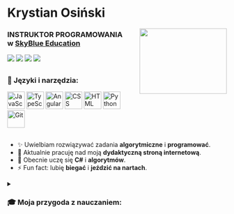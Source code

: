 <div align=left>
<h1>Krystian Osiński  </h1>
<div align="right">
  <img src="https://media2.giphy.com/media/YMYucg1qWuVpHKS6dG/giphy.gif?cid=790b7611a05a0bf2cfa6d1570c7de724e90aad65359c398e&rid=giphy.gif&ct=g" width="200" height="150" align="right"/>
</div>
<h3>INSTRUKTOR PROGRAMOWANIA <br>w <a href="https://skyblue.education/">SkyBlue Education</a></h3>
<a href="https://www.linkedin.com/in/krystian-osi%C5%84ski-6a4b46245/" target="_blank"><img src="https://img.shields.io/badge/LinkedIn-0A66C2.svg?style=for-the-badge&logo=LinkedIn&logoColor=white"/></a>
<a href="https://www.facebook.com/krystian.osinski.7/" target="_blank"><img src="https://img.shields.io/badge/Facebook-1877F2.svg?style=for-the-badge&logo=Facebook&logoColor=white"/></a>
<a href="https://education-it.pl/" target="_blank"><img src="https://img.shields.io/badge/website-000000?style=for-the-badge&logo=About.me&logoColor=white"/></a>
<a href="mailto:krystian.osinski@education-it.pl"><img src="https://img.shields.io/badge/Gmail-D14836?style=for-the-badge&logo=gmail&logoColor=white"/></a>
<div>
<img src="https://komarev.com/ghpvc/?username=Education-IT&style=flat-square&color=blue" alt=""/></div>
</div>


##

### 🧰 Języki i narzędzia:

<div>
  <img src="https://cdn.jsdelivr.net/gh/devicons/devicon/icons/javascript/javascript-original.svg" title="JavaScript" alt="JavaScript" width="40" height="40"/>
  <img src="https://cdn.jsdelivr.net/gh/devicons/devicon/icons/typescript/typescript-original.svg" title="TypeScript" alt="TypeScript" width="40" height="40"/>
  <img src="https://cdn.jsdelivr.net/gh/devicons/devicon/icons/angularjs/angularjs-plain.svg" title="Angular" alt="Angular" width="40" height="40"/>
<img src="https://cdn.jsdelivr.net/gh/devicons/devicon/icons/css3/css3-original.svg" title="CSS" alt="CSS" width="40" height="40"/>
<img src="https://cdn.jsdelivr.net/gh/devicons/devicon/icons/html5/html5-original.svg" title="HTML" alt="HTML" width="40" height="40"/>
<img src="https://cdn.jsdelivr.net/gh/devicons/devicon/icons/python/python-original.svg" title="Python" alt="Python" width="40" height="40"/>
  <img src="https://cdn.jsdelivr.net/gh/devicons/devicon/icons/git/git-original.svg" title="Git" alt="Git" width="40" height="40"/>
</div>

##
- ✨ Uwielbiam rozwiązywać zadania **algorytmiczne** i **programować**.
- 🔭 Aktualnie pracuję nad moją  **dydaktyczną stroną internetową**.
- 🌱 Obecnie uczę się **C#** i **algorytmów**.
- ⚡ Fun fact: lubię **biegać** i **jeździć na nartach**.



<details>
 <summary><h3>🎓 Moja przygoda z nauczaniem: </h3></summary>
📚 Moja przygoda rozpoczęła się w liceum mundurowym w którym to mieliśmy wiele zajęć z ratownikami, żołnierzami, policjantami i strażakami. Po podstawowym przeszkoleniu - zostałem dowódcą klasy i wraz z moimi kolegami podjęliśmy się wyzwania nauczania młodszych klas musztry i ratownictwa. Wraz z nabywaniem doświadczenia - rozpoczęliśmy również nauczanie uczniów przedszkoli, szkół podstawowych i gimnazjalnych. Brałem udział jako "sędzia"  czy "pozorant" w wielu konkursach ratowniczych organizowanych przez "Centrum zarządzania kryzysowego".
<br><br>
📝 W czasie trwania liceum rozpocząłem pracę jako korepetytor z matematyki i geografii. Głównie pomagałem uczniom szkół podstawowych/gimnazjalnych. Jako korepetytor pracowałem 2 lata. (Aktualnie pomagam tylko siostrze i kuzynowi w nauce do matury)<br><br>

☕ Następnie zacząłem pracować w kawiarni Starbucks - gdzie bardzo szybko awansowałem na Baristę trenera a w nie długim odstępie czasu również na stanowisko Store Coffee mastera. Moimi głównymi zadaniami było: przygotowywanie indywidualnego planu rozwoju oraz szkolenie baristów chcących awansować poziomo na stanowisko coffee master’a. Opieka nad nowymi pracownikami i wyposażenie ich w niezbędną wiedzę w pracy baristy oraz szerzenie pasji kawowej w zespole, inspirowanie i rozwój w świecie kawy. W Starbucks procowałem przez 2.5 roku.<br>

💻 Po pierwszym roku studiów informatycznych - postanowiłem zacząć uczyć na całego! 😊 Rozpocząłem pracę w SkyBlue Education (od 09.2021) gdzie prowadzę zajęcia stacjonarne oraz zdalne z programowania blokowego w języku MakeCode i programowania w języku Python, dla dzieci z klas 1 - 6 (grupy 12 osobowe). Również współtworzę  programu nauczania i materiały dydaktyczne (podręczniki i przykładowe programy) 
Prowadzę też wszelkiego rodzaju akcje promocyjne, takie jak: drzwi otwarte,
zajęć pokazowe, stanowiska na festynach czy wywiadówkach.

Zajęćia online nagrywam za pomocą OBS studio i następnie udostępniam je na platformie YouTube.
  
W SkyBlue - pracuję do dziś! ✔️


   
  <div align=center><img src="https://media1.giphy.com/media/ShoVlIk8TdFUnHhS3x/giphy.gif?cid=790b7611d05b46dc9c9fef6fb16a8304e802ee2b3fa26b0d&amp;rid=giphy.gif&amp;ct=g" alt="Grow Marketing Agency GIF by Digital 22" style="width: 500px; height: 281.25px; left: 0px; top: 0px; opacity: 0;"></details></div>


<!--
**Education-IT/Education-IT** is a ✨ _special_ ✨ repository because its `README.md` (this file) appears on your GitHub profile.

Here are some ideas to get you started:

- 🔭 I’m currently working on ...
- 🌱 I’m currently learning ...
- 👯 I’m looking to collaborate on ...
- 🤔 I’m looking for help with ...
- 💬 Ask me about ...
- 📫 How to reach me: ...
- 😄 Pronouns: ...
- ⚡ Fun fact: ...
-->
